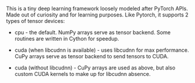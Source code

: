 This is a tiny deep learning framework loosely modeled after PyTorch APIs. Made out of curiosity and for learning purposes. Like Pytorch, it supports 2 types of tensor devices:

- cpu - the default. NumPy arrays serve as tensor backend. Some routines are written in Cython for speedup.

- cuda (when libcudnn is available) - uses libcudnn for max performance. CuPy arrays serve as tensor backend to send tensors to CUDA.

- cuda (without libcudnn) - CuPy arrays are used as above, but also custom CUDA kernels to make up for libcudnn absence.
